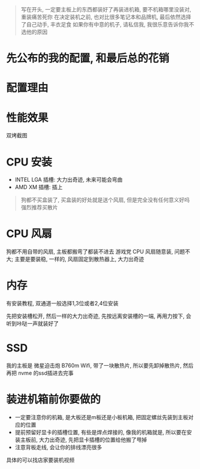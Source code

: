 
> 写在开头, 一定要主板上的东西都装好了再装进机箱, 要不机箱哪里没装对, 重装痛苦死你
> 在决定装机之前, 也对比很多笔记本和品牌机, 最后依然选择了自己动手, 丰衣足食
> 如果你有中意的机子, 请私信我, 我很乐意告诉你我不选他的原因

# 先公布的我的配置, 和最后总的花销

# 配置理由

# 性能效果
双烤截图

# CPU 安装
+ INTEL LGA 插槽: 大力出奇迹, 未来可能会弯曲
+ AMD XM 插槽: 插上

> 狗都不买盒装了, 买盒装的好处就是送个风扇, 但是完全没有任何意义好吗
> 强烈推荐买散片

# CPU 风扇
狗都不用自带的风扇, 主板都搬弯了都装不进去
游戏党 CPU 风扇随意装, 问题不大; 主要是要装稳, 一样的, 风扇固定到散热器上, 大力出奇迹

# 内存
有安装教程, 双通道一般选择1,3位或者2,4位安装

先把安装槽松开, 然后一样的大力出奇迹, 先按远离安装槽的一端, 再用力按下, 会听到咔哒一声就装好了

# SSD
我的主板是 微星迫击炮 B760m Wifi, 带了一块散热片, 所以要先卸掉散热片, 然后再把 nvme 的ssd插进去完事

# 装进机箱前你要做的
+ 一定要注意你的机箱, 是大板还是m板还是小板机箱, 把固定螺丝先装到主板对应的位置
+ 提前预留好显卡的插槽位置, 有些是焊点焊接的, 像我的机箱就是, 所以要在安装主板前, 大力出奇迹, 先把显卡插槽的位置给他搬了甩掉
+ 注意背板走线, 会让你的排线漂亮很多

具体的可以找店家要装机视频


























